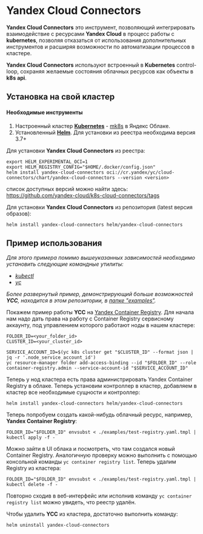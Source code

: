 # Yandex Cloud Connectors

**Yandex Cloud Connectors** это инструмент, позволяющий интегрировать взаимодействие с ресурсами **Yandex Cloud** 
в процесс работы с **kubernetes**, позволяя отказаться от использования дополнительных инструментов и расширяя возможности
по автоматизации процессов в кластере.

**Yandex Cloud Connectors** используют встроенный в **Kubernetes** control-loop, сохраняя желаемые состояния
облачных ресурсов как объекты в **k8s api**.

## Установка на свой кластер

#### Необходимые инструменты
1. Настроенный кластер [**Kubernetes**](https://kubernetes.io) - [mk8s](https://cloud.yandex.ru/services/managed-kubernetes) в Яндекс Облаке.
2. Установленный [__Helm__](https://helm.sh). Для установки из реестра необходима версия 3.7+

Для установки **Yandex Cloud Connectors** из реестра:
```
export HELM_EXPERIMENTAL_OCI=1
export HELM_REGISTRY_CONFIG="$HOME/.docker/config.json"
helm install yandex-cloud-connectors oci://cr.yandex/yc/cloud-connectors/chart/yandex-cloud-connectors --version <version>
```
список доступных версий можно найти здесь: https://github.com/yandex-cloud/k8s-cloud-connectors/tags

Для установки **Yandex Cloud Connectors** из репозитория (latest версия образов):

```shell
helm install yandex-cloud-connectors helm/yandex-cloud-connectors
```

## Пример использования

*Для этого примера помимо вышеуказанных зависимостей необходимо установить следующие командные утилиты:*
* [*kubectl*](https://kubernetes.io/ru/docs/reference/kubectl/overview)
* [*yc*](https://cloud.yandex.ru/docs/cli/quickstart)

_Более развернутый пример, демонстрирующий больше возможностей **YCC**, находится в этом репозитории, в [папке "examples"](./examples)._

Покажем пример работы **YCC** на [Yandex Container Registry](https://cloud.yandex.ru/services/container-registry).
Для начала нам надо дать права на работу с Container Registry сервисному аккаунту,
под управлением которого работают ноды в нашем кластере:

```shell
FOLDER_ID=<your_folder_id>
CLUSTER_ID=<your_cluster_id>

SERVICE_ACCOUNT_ID=$(yc k8s cluster get "$CLUSTER_ID" --format json | jq -r '.node_service_account_id')
yc resource-manager folder add-access-binding --id "$FOLDER_ID" --role container-registry.admin --service-account-id "$SERVICE_ACCOUNT_ID"
```

Теперь у нод кластера есть права администрировать Yandex Container Registry в облаке. Теперь установим контроллер в кластер, добавляем в кластер все необходимые сущности и контроллер:

```shell
helm install yandex-cloud-connectors helm/yandex-cloud-connectors
```

Теперь попробуем создать какой-нибудь облачный ресурс, например, **Yandex Container Registry**:

```shell
FOLDER_ID="$FOLDER_ID" envsubst < ./examples/test-registry.yaml.tmpl | kubectl apply -f -
```

Можно зайти в UI облака и посмотреть, что там создался новый Container Registry. Аналогичную проверку можно выполнить
с помощью консольной команды `yc container registry list`. Теперь удалим Registry из кластера:

```shell
FOLDER_ID="$FOLDER_ID" envsubst < ./examples/test-registry.yaml.tmpl | kubectl delete -f -
```

Повторно сходив в веб-интерфейс или исполнив команду `yc container registry list` можно увидеть, что реестр удалён.

Чтобы удалить **YCC** из кластера, достаточно выполнить команду:

```shell
helm uninstall yandex-cloud-connectors
```
